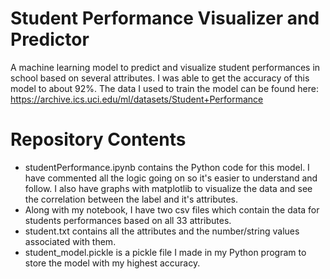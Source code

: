 # Student Performance Visualizer and Predictor
A machine learning model to predict and visualize student performances in school based on several attributes. I was able to get the accuracy of this model to about 92%. The data I used to train the model can be found here: https://archive.ics.uci.edu/ml/datasets/Student+Performance

# Repository Contents
- studentPerformance.ipynb contains the Python code for this model. I have commented all the logic going on so it's easier to understand and follow. I also have graphs with matplotlib to visualize the data and see the correlation between the label and it's attributes. 
- Along with my notebook, I have two csv files which contain the data for students performances based on all 33 attributes. 
- student.txt contains all the attributes and the number/string values associated with them.
- student_model.pickle is a pickle file I made in my Python program to store the model with my highest accuracy. 

